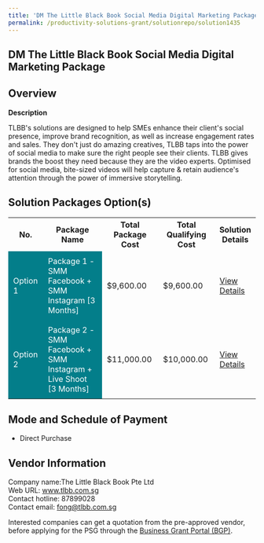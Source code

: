 ```yaml
---
title: 'DM The Little Black Book Social Media Digital Marketing Package'
permalink: /productivity-solutions-grant/solutionrepo/solution1435
---
```


## DM The Little Black Book Social Media Digital Marketing Package

## Overview

**Description**

TLBB's solutions are designed to help SMEs enhance their client's social presence, improve brand recognition, as well as increase engagement rates and sales. They don't just do amazing creatives, TLBB taps into the power of social media to make sure the right people see their clients. TLBB gives brands the boost they need because they are the video experts. Optimised for social media, bite-sized videos will help capture & retain audience's attention through the power of immersive storytelling.

## Solution Packages Option(s)

<table>
<tr>
<th><b>No.</b></th>
<th><b>Package Name</b></th>
<th><b>Total Package Cost</b></th>
<th><b>Total Qualifying Cost</b></th>
<th><b>Solution Details</b></th>
</tr>
<tr>
<td style='padding: 10px; background-color: #037E8A; color: #FFFFFF;'>Option 1</td>
<td style='padding: 10px; background-color: #037E8A; color: #FFFFFF;'>Package 1 -  SMM Facebook + SMM Instagram [3 Months]</td>
<td style='padding: 10px;'>$9,600.00</td>
<td style='padding: 10px;'>$9,600.00</td>
<td style='padding: 10px;'><a href='/images/psg/The_Little_Black_Book_Desensitised_Annex_3_Part_1.pdf' target='_blank'>View Details</a></td>
</tr>
<tr>
<td style='padding: 10px; background-color: #037E8A; color: #FFFFFF;'>Option 2</td>
<td style='padding: 10px; background-color: #037E8A; color: #FFFFFF;'>Package 2 - SMM Facebook + SMM Instagram + Live Shoot [3 Months]</td>
<td style='padding: 10px;'>$11,000.00</td>
<td style='padding: 10px;'>$10,000.00</td>
<td style='padding: 10px;'><a href='/images/psg/The_Little_Black_Book_Desensitised_Annex_3_Part_2.pdf' target='_blank'>View Details</a></td>
</tr>
</table>

## Mode and Schedule of Payment

 - Direct Purchase

## Vendor Information

 Company name:The Little Black Book Pte Ltd<br>Web URL: www.tlbb.com.sg <br>Contact hotline: 87899028<br>Contact email: fong@tlbb.com.sg

Interested companies can get a quotation from the pre-approved vendor, before applying for the PSG through the <a href='https://www.businessgrants.gov.sg/' target='_blank' rel='noopener'>Business Grant Portal (BGP)</a>.

<script src="/jquery/resize-tables.js"></script>
